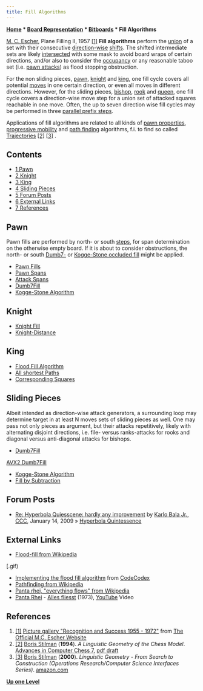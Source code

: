 ```yaml
---
title: Fill Algorithms
---
```

**[Home](Home "Home") * [Board Representation](Board_Representation "Board Representation") * [Bitboards](Bitboards "Bitboards") * Fill Algorithms**

[](http://www.mcescher.com/Gallery/recogn-bmp/LW422.jpg) [M. C. Escher](Category:M._C._Escher "Category:M. C. Escher"), Plane Filling II, 1957 <a id="cite-note-1" href="#cite-ref-1">[1]</a>
**Fill algorithms** perform the [union](General_Setwise_Operations#Union "General Setwise Operations") of a set with their consecutive [direction-wise](Direction "Direction") [shifts](General_Setwise_Operations#ShiftingBitboards "General Setwise Operations"). The shifted intermediate sets are likely [intersected](General_Setwise_Operations#Intersection "General Setwise Operations") with some mask to avoid board wraps of certain directions, and/or also to consider the [occupancy](Occupancy "Occupancy") or any reasonable taboo set (i.e. [pawn attacks](</Pawn_Attacks_(Bitboards)> "Pawn Attacks (Bitboards)")) as flood stopping obstruction.

For the non sliding pieces, [pawn](Pawn "Pawn"), [knight](Knight "Knight") and [king](King "King"), one fill cycle covers all potential [moves](Moves "Moves") in one certain direction, or even all moves in different directions. However, for the sliding pieces, [bishop](Bishop "Bishop"), [rook](Rook "Rook") and [queen](Queen "Queen"), one fill cycle covers a direction-wise move step for a union set of attacked squares reachable in one move. Often, the up to seven direction wise fill cycles may be performed in three [parallel prefix steps](Parallel_Prefix_Algorithms "Parallel Prefix Algorithms").

Applications of fill algorithms are related to all kinds of [pawn properties](Pawn_Pattern_and_Properties "Pawn Pattern and Properties"), [progressive mobility](Mobility#ProgressiveMobility "Mobility") and [path finding](All_Shortest_Paths "All Shortest Paths") algorithms, f.i. to find so called [Trajectories](Trajectory "Trajectory") <a id="cite-note-2" href="#cite-ref-2">[2]</a> <a id="cite-note-3" href="#cite-ref-3">[3]</a> .

## Contents

- [1 Pawn](#pawn)
- [2 Knight](#knight)
- [3 King](#king)
- [4 Sliding Pieces](#sliding-pieces)
- [5 Forum Posts](#forum-posts)
- [6 External Links](#external-links)
- [7 References](#references)

## Pawn

Pawn fills are performed by north- or south [steps](General_Setwise_Operations#OneStepOnly "General Setwise Operations"), for span determination on the otherwise empty board. If it is about to consider obstructions, the north- or south [Dumb7-](Dumb7Fill#OccludedFill "Dumb7Fill") or [Kogge-Stone occluded fill](Kogge-Stone_Algorithm#OccludedFill "Kogge-Stone Algorithm") might be applied.

- [Pawn Fills](Pawn_Fills "Pawn Fills")
- [Pawn Spans](Pawn_Spans "Pawn Spans")
- [Attack Spans](Attack_Spans "Attack Spans")
- [Dumb7Fill](Dumb7Fill#OccludedFill "Dumb7Fill")
- [Kogge-Stone Algorithm](Kogge-Stone_Algorithm#OccludedFill "Kogge-Stone Algorithm")

## Knight

- [Knight Fill](Knight_Pattern#KnightFill "Knight Pattern")
- [Knight-Distance](Knight-Distance "Knight-Distance")

## King

- [Flood Fill Algorithm](King_Pattern#FloodFillAlgorithms "King Pattern")
- [All shortest Paths](All_Shortest_Paths "All Shortest Paths")
- [Corresponding Squares](Corresponding_Squares "Corresponding Squares")

## Sliding Pieces

Albeit intended as direction-wise attack generators, a surrounding loop may determine target in at least N moves sets of sliding pieces as well. One may pass not only pieces as argument, but their attacks repetitively, likely with alternating disjoint directions, i.e. file- versus ranks-attacks for rooks and diagonal versus anti-diagonal attacks for bishops.

- [Dumb7Fill](Dumb7Fill "Dumb7Fill")

[AVX2 Dumb7Fill](AVX2#Dumb7Fill "AVX2")

- [Kogge-Stone Algorithm](Kogge-Stone_Algorithm "Kogge-Stone Algorithm")
- [Fill by Subtraction](Fill_by_Subtraction "Fill by Subtraction")

## Forum Posts

- [Re: Hyperbola Quiesscene: hardly any improvement](http://www.talkchess.com/forum/viewtopic.php?start=0&t=25979&start=10) by [Karlo Bala Jr.](Karlo_Balla "Karlo Balla"), [CCC](CCC "CCC"), January 14, 2009 » [Hyperbola Quintessence](Hyperbola_Quintessence "Hyperbola Quintessence")

## External Links

- [Flood-fill from Wikipedia](https://en.wikipedia.org/wiki/Flood_fill)

\[.gif)

- [Implementing the flood fill algorithm](http://www.codecodex.com/wiki/index.php?title=Implementing_the_flood_fill_algorithm) from [CodeCodex](http://www.codecodex.com/wiki/Home)
- [Pathfinding from Wikipedia](https://en.wikipedia.org/wiki/Pathfinding)
- [Panta rhei, "everything flows" from Wikipedia](https://en.wikipedia.org/wiki/Heraclitus#Panta_rhei.2C_.22everything_flows.22)
- [Panta Rhei](Category:Panta_Rhei "Category:Panta Rhei") - [Alles fliesst](http://de.wikipedia.org/wiki/Panta_rhei) (1973), [YouTube](https://en.wikipedia.org/wiki/YouTube) Video

## References

1. <a id="cite-ref-1" href="#cite-note-1">[1]</a> [Picture gallery "Recognition and Success 1955 - 1972"](http://www.mcescher.com/Gallery/gallery-recogn.htm)  from [The Official M.C. Escher Website](http://www.mcescher.com/)
1. <a id="cite-ref-2" href="#cite-note-2">[2]</a> [Boris Stilman](Boris_Stilman "Boris Stilman") (**1994**). *A Linguistic Geometry of the Chess Model*. [Advances in Computer Chess 7](Advances_in_Computer_Chess_7 "Advances in Computer Chess 7"), [pdf draft](http://www.stilman-strategies.com/bstilman/boris_papers/Jour94_CHESS7.pdf)
1. <a id="cite-ref-3" href="#cite-note-3">[3]</a> [Boris Stilman](Boris_Stilman "Boris Stilman") (**2000**). *Linguistic Geometry - From Search to Construction (Operations Research/Computer Science Interfaces Series)*. [amazon.com](http://www.amazon.com/Linguistic-Geometry-Construction-Operations-Interfaces/dp/0792377389/ref=sr_1_1?ie=UTF8&s=books&qid=1257674191&sr=1-1)

**[Up one Level](Bitboards "Bitboards")**

